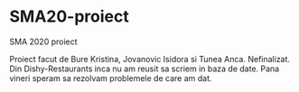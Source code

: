 # SMA20-proiect
SMA 2020 proiect

Proiect facut de Bure Kristina, Jovanovic Isidora si Tunea Anca.
Nefinalizat. Din Dishy-Restaurants inca nu am reusit sa scriem in baza de date. Pana vineri speram sa rezolvam problemele de care am dat.
